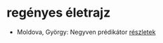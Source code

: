 # regényes életrajz

- Moldova, György: Negyven prédikátor [részletek](../_details/Moldova%2C%20Gy%C3%B6rgy.md#id_1405)